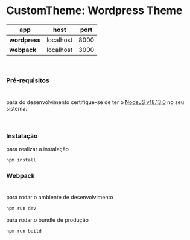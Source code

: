 # CustomTheme: Wordpress Theme

| app           | host      | port |
| ------------- | --------- | ---- |
| **wordpress** | localhost | 8000 |
| **webpack**   | localhost | 3000 |

<br/>

### Pré-requisitos

#

para do desenvolvimento certifique-se de ter o [NodeJS v18.13.0](https://nodejs.org/en/) no seu sistema.

<br />

### Instalação

para realizar a instalação

```sh
npm install
```

### Webpack

#

para rodar o ambiente de desenvolvimento

```sh
npm run dev
```

para rodar o bundle de produção

```sh
npm run build
```
